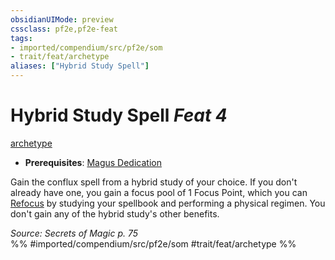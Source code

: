 ```yaml
---
obsidianUIMode: preview
cssclass: pf2e,pf2e-feat
tags:
- imported/compendium/src/pf2e/som
- trait/feat/archetype
aliases: ["Hybrid Study Spell"]
---
```

# Hybrid Study Spell  *Feat 4*  
[archetype](archetype.md)  

- **Prerequisites**: [Magus Dedication](magus-dedication-som.md)

Gain the conflux spell from a hybrid study of your choice. If you don't already have one, you gain a focus pool of 1 Focus Point, which you can [Refocus](refocus.md) by studying your spellbook and performing a physical regimen. You don't gain any of the hybrid study's other benefits.

*Source: Secrets of Magic p. 75*  
%% #imported/compendium/src/pf2e/som #trait/feat/archetype %%